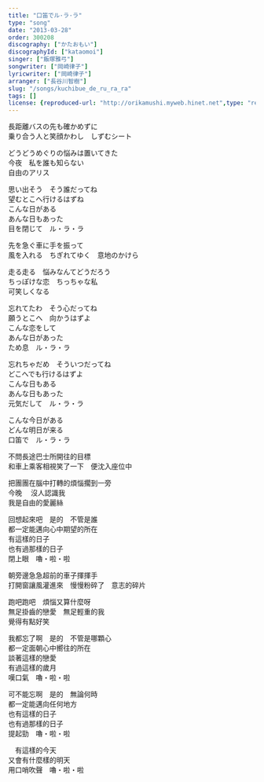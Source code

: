```yaml
---
title: "口笛でル·ラ·ラ"
type: "song"
date: "2013-03-28"
order: 300208
discography: ["かたおもい"]
discographyId: ["kataomoi"]
singer: ["飯塚雅弓"]
songwriter: ["岡崎律子"]
lyricwriter: ["岡崎律子"]
arranger: ["長谷川智樹"]
slug: "/songs/kuchibue_de_ru_ra_ra"
tags: []
license: {reproduced-url: "http://orikamushi.myweb.hinet.net",type: "reproduced",author: "Orika",reproduced-website: "織歌蟲"}
---
```


長距離バスの先も確かめずに   
乗り合う人と笑顔かわし　しずむシート   
  
どうどうめぐりの悩みは置いてきた   
今夜　私を誰も知らない   
自由のアリス   
  
思い出そう　そう誰だってね   
望むとこへ行けるはずね   
こんな日がある   
あんな日もあった   
目を閉じて　ル・ラ・ラ   
  
先を急ぐ車に手を振って   
風を入れる　ちぎれてゆく　意地のかけら   
  
走る走る　悩みなんてどうだろう   
ちっぽけな恋　ちっちゃな私   
可笑しくなる   
  
忘れてたわ　そう心だってね   
願うとこへ　向かうはずよ   
こんな恋をして   
あんな日があった   
ため息　ル・ラ・ラ   
  
忘れちゃだめ　そういつだってね   
どこへでも行けるはずよ   
こんな日もある   
あんな日もあった   
元気だして　ル・ラ・ラ   
  
こんな今日がある   
どんな明日が来る   
口笛で　ル・ラ・ラ  
  
不問長途巴士所開往的目標  
和車上乘客相視笑了一下　便沈入座位中  
  
把團團在腦中打轉的煩惱擱到一旁  
今晚 　沒人認識我  
我是自由的愛麗絲  
  
回想起來吧　是的　不管是誰  
都一定能邁向心中期望的所在  
有這樣的日子  
也有過那樣的日子  
閉上眼　嚕・啦・啦  
  
朝旁邊急急超前的車子揮揮手  
打開窗讓風灌進來　慢慢粉碎了　意志的碎片  
  
跑吧跑吧　煩惱又算什麼呀  
無足掛齒的戀愛　無足輕重的我  
覺得有點好笑  
  
我都忘了啊　是的　不管是哪顆心  
都一定面朝心中嚮往的所在  
談著這樣的戀愛  
有過這樣的歲月  
嘆口氣　嚕・啦・啦  
  
可不能忘啊　是的　無論何時  
都一定能邁向任何地方  
也有這樣的日子  
也有過那樣的日子  
提起勁　嚕・啦・啦  
  
　有這樣的今天  
又會有什麼樣的明天  
用口哨吹聲　嚕・啦・啦
